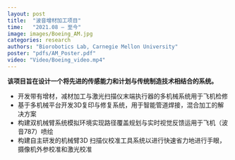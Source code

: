 ```yaml
---
layout: post
title:  "波音增材加工项目"
time:   "2021.08 – 至今"
image: images/Boeing_AM.jpg
categories: research
authors: "Biorobotics Lab, Carnegie Mellon University"
poster: "pdfs/AM_Poster.pdf"
video: "Video/Boeing_video.mp4"
---
```

**该项目旨在设计一个将先进的传感能力和计划与传统制造技术相结合的系统。**
- 开发带有增材，减材加工与激光扫描仪末端执行器的多机械系统用于飞机检修
- 基于多机械平台开发3D复印与修复系统，用于智能管道焊接，混合加工的解决方案
- 构建双机械臂系统模拟环境实现路径覆盖规划与实时视觉反馈运用于飞机（波音787）喷绘
- 构建自主研发的机械臂3D 扫描仪校准工具系统以进行快速省力地进行手眼，摄像机外参校准和激光校准
